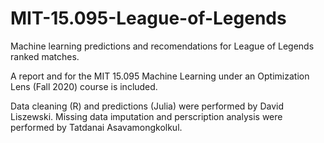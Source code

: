 # MIT-15.095-League-of-Legends
 Machine learning predictions and recomendations for League of Legends ranked matches.
 
 A report and for the MIT 15.095 Machine Learning under an Optimization Lens (Fall 2020) course is included.

 Data cleaning (R) and predictions (Julia) were performed by David Liszewski. Missing data imputation and perscription analysis were performed by Tatdanai Asavamongkolkul.
